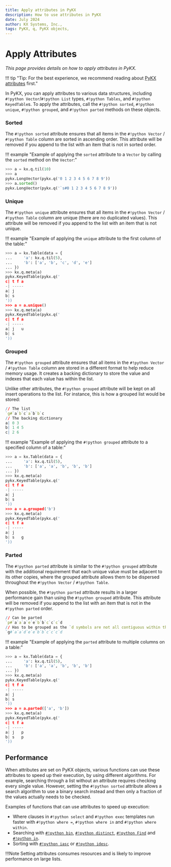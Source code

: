```yaml
---
title: Apply attributes in PyKX
description: How to use attributes in PyKX
date: July 2024
author: KX Systems, Inc.,
tags: PyKX, q, PyKX objects, 
---
```


# Apply Attributes
_This page provides details on how to apply attributes in PyKX._

!!! tip "Tip: For the best experience, we recommend reading about [PyKX attributes](..//../learn/objects.md#what-are-pykx-attributes) first." 

In PyKX, you can apply attributes to various data structures, including `#!python Vector`/`#!python List` types, `#!python Tables`, and `#!python KeyedTable`s. To apply the attributes, call the `#!python sorted`, `#!python unique`, `#!python grouped`, and `#!python parted` methods on these objects.

### Sorted

The `#!python sorted` attribute ensures that all items in the `#!python Vector` / `#!python Table` column are sorted in ascending
order. This attribute will be removed if you append to the list with an item that is not in sorted
order.


!!! example "Example of applying the `sorted` attribute to a `Vector` by calling the `sorted` method on the `Vector`:"

```Python
>>> a = kx.q.til(10)
>>> a
pykx.LongVector(pykx.q('0 1 2 3 4 5 6 7 8 9'))
>>> a.sorted()
pykx.LongVector(pykx.q('`s#0 1 2 3 4 5 6 7 8 9'))
```

### Unique

The `#!python unique` attribute ensures that all items in the `#!python Vector` / `#!python Table` column are unique (there are
no duplicated values). This attribute will be removed if you append to the list with an item that
is not unique.

!!! example "Example of applying the `unique` attribute to the first column of the table:"

```Python
>>> a = kx.Table(data = {
...     'a': kx.q.til(5),
...     'b': ['a', 'b', 'c', 'd', 'e']
... })
>>> kx.q.meta(a)
pykx.KeyedTable(pykx.q('
c| t f a
-| -----
a| j
b| s
'))
>>> a = a.unique()
>>> kx.q.meta(a)
pykx.KeyedTable(pykx.q('
c| t f a
-| -----
a| j   u
b| s
'))
```

### Grouped

The `#!python grouped` attribute ensures that all items in the `#!python Vector` / `#!python Table` column are stored in a
different format to help reduce memory usage. It creates a backing dictionary to store the value and
indexes that each value has within the list. 

Unlike other attributes, the `#!python grouped` attribute will be kept on all insert operations to the list. For instance, this is how a grouped list would be stored:

```q
// The list
`g#`a`b`c`a`b`b`c
// The backing dictionary
a| 0 3
b| 1 4 5
c| 2 6
```

!!! example "Example of applying the `#!python grouped` attribute to a specified column of a table:"

```Python
>>> a = kx.Table(data = {
...     'a': kx.q.til(5),
...     'b': ['a', 'a', 'b', 'b', 'b']
... })
>>> kx.q.meta(a)
pykx.KeyedTable(pykx.q('
c| t f a
-| -----
a| j
b| s
'))
>>> a = a.grouped('b')
>>> kx.q.meta(a)
pykx.KeyedTable(pykx.q('
c| t f a
-| -----
a| j
b| s   g
'))
```

### Parted

The `#!python parted` attribute is similar to the `#!python grouped` attribute with the additional requirement that each unique value must be adjacent to its other copies, where the grouped attribute allows them to be dispersed throughout the `#!python Vector` / `#!python Table`. 

When possible, the `#!python parted` attribute results in a larger performance gain than using the `#!python grouped` attribute. This attribute will be removed if you append to the list with an item that is not in the `#!python parted`
order.

```q
// Can be parted
`p#`a`a`a`e`e`b`b`c`c`c`d
// Has to be grouped as the `d symbols are not all contiguous within the vector
`g#`a`a`d`e`e`b`b`c`c`c`d
```

!!! example "Example of applying the `parted` attribute to multiple columns on a table:"

```Python
>>> a = kx.Table(data = {
...     'a': kx.q.til(5),
...     'b': ['a', 'a', 'b', 'b', 'b']
... })
>>> kx.q.meta(a)
pykx.KeyedTable(pykx.q('
c| t f a
-| -----
a| j
b| s
'))
>>> a = a.parted(['a', 'b'])
>>> kx.q.meta(a)
pykx.KeyedTable(pykx.q('
c| t f a
-| -----
a| j   p
b| s   p
'))
```

## Performance

When attributes are set on PyKX objects, various functions can use these attributes to speed up their
execution, by using different algorithms. For example, searching through a list without an attribute
requires checking every single value. However, setting the `#!python sorted` attribute allows a search algorithm
to use a binary search instead and then only a fraction of the values actually needs to be checked.

Examples of functions that can use attributes to speed up execution:

- Where clauses in `#!python select` and `#!python exec` templates run faster with `#!python where =`, `#!python where in` and `#!python where within`.
- Searching with [`#!python bin`](../../api/pykx-execution/q.md#bin), [`#!python distinct`](../../api/pykx-execution/q.md#distinct),
    [`#!python Find`](https://code.kx.com/q/ref/find/) and [`#!python in`](https://code.kx.com/q/ref/in/).
- Sorting with [`#!python iasc`](../../api/pykx-execution/q.md#iasc) or [`#!python idesc`](../../api/pykx-execution/q.md#idesc).

!!!Note
    Setting attributes consumes resources and is likely to improve performance on large lists.

